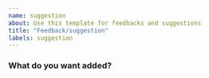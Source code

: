 ```yaml
---
name: suggestion
about: Use this template for feedbacks and suggestions
title: "Feedback/suggestion"
labels: suggestion
---
```


### What do you want added?
